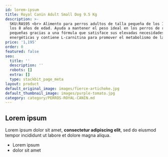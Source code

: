 ```yaml
---
id: lorem-ipsum
title: Royal Canin Adult Small Dog 9.5 Kg
description: >-
  SKU:RAS95 <br> Alimento para perros adultos de talla pequeña de los 10 meses a
  los 8 años de edad. Ayuda a mantener el peso ideal en los perros de razas
  pequeñas gracias a una fórmula que satisface sus elevadas necesidades
  energéticas y contiene L-carnitina para promover el metabolismo de las grasas.
price: '1,195'
order: 0
featured: false
seo:
  title: ''
  description: ''
  robots: []
  extra: []
  type: stackbit_page_meta
layout: product
default_original_image: images/fierce-artichoke.jpg
default_thumbnail_image: images/purple-tomato.jpg
category: category/PERROS-ROYAL-CANIN.md
---
```

## Lorem ipsum

Lorem ipsum dolor sit amet, **consectetur adipiscing elit**, sed do eiusmod tempor incididunt ut labore et dolore magna aliqua.

- Lorem ipsum
- dolor sit amet